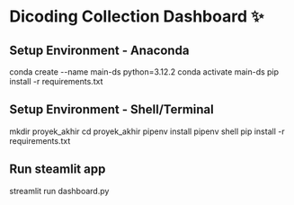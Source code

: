 # Dicoding Collection Dashboard ✨
## Setup Environment - Anaconda
conda create --name main-ds python=3.12.2
conda activate main-ds
pip install -r requirements.txt

## Setup Environment - Shell/Terminal
mkdir proyek_akhir
cd proyek_akhir
pipenv install
pipenv shell
pip install -r requirements.txt

## Run steamlit app
streamlit run dashboard.py
